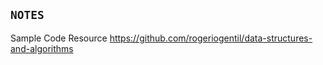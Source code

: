 ## **`NOTES`**

Sample Code Resource
https://github.com/rogeriogentil/data-structures-and-algorithms